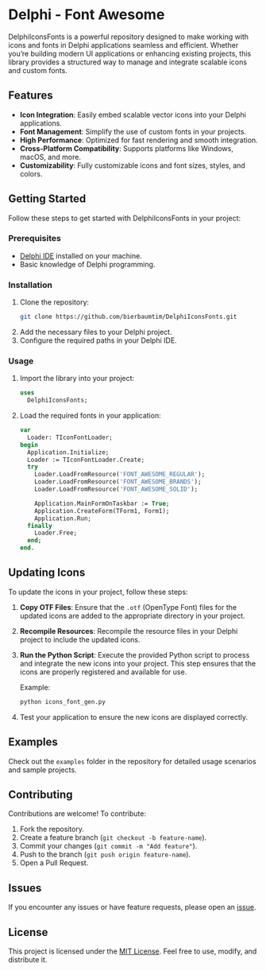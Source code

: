 # Delphi - Font Awesome

DelphiIconsFonts is a powerful repository designed to make working with icons and fonts in Delphi applications seamless and efficient. Whether you’re building modern UI applications or enhancing existing projects, this library provides a structured way to manage and integrate scalable icons and custom fonts.

## Features

- **Icon Integration**: Easily embed scalable vector icons into your Delphi applications.
- **Font Management**: Simplify the use of custom fonts in your projects.
- **High Performance**: Optimized for fast rendering and smooth integration.
- **Cross-Platform Compatibility**: Supports platforms like Windows, macOS, and more.
- **Customizability**: Fully customizable icons and font sizes, styles, and colors.

## Getting Started

Follow these steps to get started with DelphiIconsFonts in your project:

### Prerequisites

- [Delphi IDE](https://www.embarcadero.com/products/delphi) installed on your machine.
- Basic knowledge of Delphi programming.

### Installation

1. Clone the repository:
   ```bash
   git clone https://github.com/bierbaumtim/DelphiIconsFonts.git
   ```
2. Add the necessary files to your Delphi project.
3. Configure the required paths in your Delphi IDE.

### Usage

1. Import the library into your project:
   ```pascal
   uses
     DelphiIconsFonts;
   ```
2. Load the required fonts in your application:
   ```pascal
   var
     Loader: TIconFontLoader;
   begin
     Application.Initialize;
     Loader := TIconFontLoader.Create;
     try
       Loader.LoadFromResource('FONT_AWESOME_REGULAR');
       Loader.LoadFromResource('FONT_AWESOME_BRANDS');
       Loader.LoadFromResource('FONT_AWESOME_SOLID');

       Application.MainFormOnTaskbar := True;
       Application.CreateForm(TForm1, Form1);
       Application.Run;
     finally
       Loader.Free;
     end;
   end.
   ```

## Updating Icons

To update the icons in your project, follow these steps:

1. **Copy OTF Files**: Ensure that the `.otf` (OpenType Font) files for the updated icons are added to the appropriate directory in your project.
2. **Recompile Resources**: Recompile the resource files in your Delphi project to include the updated icons.
3. **Run the Python Script**: Execute the provided Python script to process and integrate the new icons into your project. This step ensures that the icons are properly registered and available for use.

   Example:
   ```bash
   python icons_font_gen.py
   ```

4. Test your application to ensure the new icons are displayed correctly.

## Examples

Check out the `examples` folder in the repository for detailed usage scenarios and sample projects.

## Contributing

Contributions are welcome! To contribute:

1. Fork the repository.
2. Create a feature branch (`git checkout -b feature-name`).
3. Commit your changes (`git commit -m "Add feature"`).
4. Push to the branch (`git push origin feature-name`).
5. Open a Pull Request.

## Issues

If you encounter any issues or have feature requests, please open an [issue](https://github.com/bierbaumtim/DelphiIconsFonts/issues).

## License

This project is licensed under the [MIT License](LICENSE). Feel free to use, modify, and distribute it.